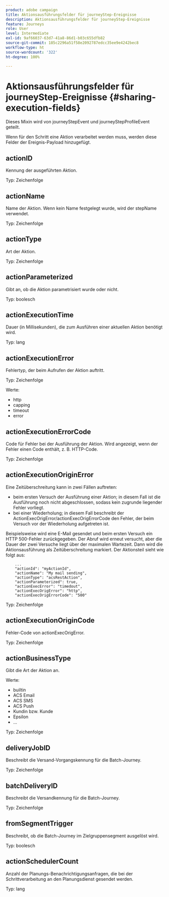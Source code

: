 ```yaml
---
product: adobe campaign
title: Aktionsausführungsfelder für journeyStep-Ereignisse
description: Aktionsausführungsfelder für journeyStep-Ereignisse
feature: Journeys
role: User
level: Intermediate
exl-id: 9af66037-63d7-41a8-86d1-b03c655dfb82
source-git-commit: 185c2296a51f58e2092787edcc35ee9e4242bec8
workflow-type: ht
source-wordcount: '322'
ht-degree: 100%

---
```


# Aktionsausführungsfelder für journeyStep-Ereignisse {#sharing-execution-fields}

Dieses Mixin wird von journeyStepEvent und journeyStepProfileEvent geteilt.

Wenn für den Schritt eine Aktion verarbeitet werden muss, werden diese Felder der Ereignis-Payload hinzugefügt.

## actionID

Kennung der ausgeführten Aktion.

Typ: Zeichenfolge

## actionName

Name der Aktion. Wenn kein Name festgelegt wurde, wird der stepName verwendet.

Typ: Zeichenfolge

## actionType

Art der Aktion.

Typ: Zeichenfolge

## actionParameterized

Gibt an, ob die Aktion parametrisiert wurde oder nicht.

Typ: boolesch

## actionExecutionTime

Dauer (in Millisekunden), die zum Ausführen einer aktuellen Aktion benötigt wird.

Typ: lang

## actionExecutionError

Fehlertyp, der beim Aufrufen der Aktion auftritt.

Typ: Zeichenfolge

Werte:
* http
* capping
* timeout
* error

## actionExecutionErrorCode

Code für Fehler bei der Ausführung der Aktion. Wird angezeigt, wenn der Fehler einen Code enthält, z. B. HTTP-Code.

Typ: Zeichenfolge

## actionExecutionOriginError

Eine Zeitüberschreitung kann in zwei Fällen auftreten:

* beim ersten Versuch der Ausführung einer Aktion; in diesem Fall ist die Ausführung noch nicht abgeschlossen, sodass kein zugrunde liegender Fehler vorliegt.
* bei einer Wiederholung; in diesem Fall beschreibt der ActionExecOrigError/actionExecOrigErrorCode den Fehler, der beim Versuch vor der Wiederholung aufgetreten ist.

Beispielsweise wird eine E-Mail gesendet und beim ersten Versuch ein HTTP 500-Fehler zurückgegeben. Der Abruf wird erneut versucht, aber die Dauer der zwei Versuche liegt über der maximalen Wartezeit. Dann wird die Aktionsausführung als Zeitüberschreitung markiert. Der Aktionsteil sieht wie folgt aus:

```
    ...
    "actionId": "myActionId",
    "actionName": "My mail sending",
    "actionType": "acsRestAction",
    "actionParameterized": true,
    "actionExecError": "timedout",
    "actionExecOrigError": "http",
    "actionExecOrigErrorCode": "500"
```

Typ: Zeichenfolge

## actionExecutionOriginCode

Fehler-Code von actionExecOrigError.

Typ: Zeichenfolge

## actionBusinessType

Gibt die Art der Aktion an.

Werte:

* builtin
* ACS Email
* ACS SMS
* ACS Push
* Kundin bzw. Kunde
* Epsilon
* ...

Typ: Zeichenfolge

## deliveryJobID

Beschreibt die Versand-Vorgangskennung für die Batch-Journey.

Typ: Zeichenfolge

## batchDeliveryID

Beschreibt die Versandkennung für die Batch-Journey.

Typ: Zeichenfolge

## fromSegmentTrigger

Beschreibt, ob die Batch-Journey im Zielgruppensegment ausgelöst wird.

Typ: boolesch

## actionSchedulerCount

Anzahl der Planungs-Benachrichtigungsanfragen, die bei der Schrittverarbeitung an den Planungsdienst gesendet werden.

Typ: lang
